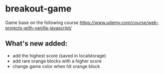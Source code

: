 # breakout-game

Game base on the following course https://www.udemy.com/course/web-projects-with-vanilla-javascript/

## What's new added:
- add the highest score (saved in localstorage)
- add rare orange blocks with a higher score
- change game color when hit orange block
